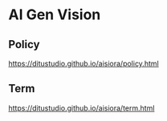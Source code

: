 # AI Gen Vision

## Policy

https://ditustudio.github.io/aisiora/policy.html

## Term

https://ditustudio.github.io/aisiora/term.html
